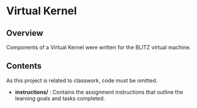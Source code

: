 # Virtual Kernel

## Overview
Components of a Virtual Kernel were written for the BLITZ virtual machine.

## Contents
As this project is related to classwork, code must be omitted.
- **instructions/** : Contains the assignment instructions that outline the learning goals and tasks completed. 